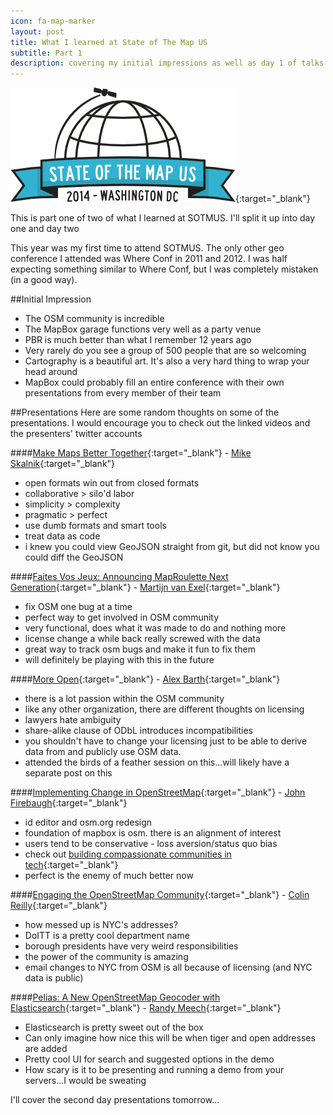 ```yaml
---
icon: fa-map-marker
layout: post
title: What I learned at State of The Map US
subtitle: Part 1
description: covering my initial impressions as well as day 1 of talks at sotmus
---
```

[![SOTMUS](/assets/img/logo.png)](http://stateofthemap.us){:target="_blank"}

This is part one of two of what I learned at SOTMUS. I'll split it up into day one and day two

This year was my first time to attend SOTMUS. The only other geo conference I attended was Where Conf in 2011 and 2012. I was half expecting something similar to Where Conf, but I was completely mistaken (in a good way).

##Initial Impression

* The OSM community is incredible
* The MapBox garage functions very well as a party venue
* PBR is much better than what I remember 12 years ago
* Very rarely do you see a group of 500 people that are so welcoming
* Cartography is a beautiful art. It's also a very hard thing to wrap your head around
* MapBox could probably fill an entire conference with their own presentations from every member of their team

##Presentations
Here are some random thoughts on some of the presentations. I would encourage you to check out the linked videos and the presenters' twitter accounts

####[Make Maps Better Together](http://stateofthemap.us/session/make-maps-better-together/){:target="_blank"} - [Mike Skalnik](https://twitter.com/skalnik){:target="_blank"}
* open formats win out from closed formats
* collaborative > silo'd labor
* simplicity > complexity
* pragmatic > perfect
* use dumb formats and smart tools
* treat data as code
* i knew you could view GeoJSON straight from git, but did not know you could diff the GeoJSON

####[Faites Vos Jeux: Announcing MapRoulette Next Generation](http://stateofthemap.us/session/faites-vos-jeux/){:target="_blank"} - [Martijn van Exel](https://twitter.com/mvexel){:target="_blank"}
* fix OSM one bug at a time
* perfect way to get involved in OSM community
* very functional, does what it was made to do and nothing more
* license change a while back really screwed with the data
* great way to track osm bugs and make it fun to fix them
* will definitely be playing with this in the future

####[More Open](http://stateofthemap.us/session/more-open/){:target="_blank"} - [Alex Barth](https://twitter.com/lxbarth){:target="_blank"}
* there is a lot passion within the OSM community
* like any other organization, there are different thoughts on licensing
* lawyers hate ambiguity
* share-alike clause of ODbL introduces incompatibilities
* you shouldn't have to change your licensing just to be able to derive data from and publicly use OSM data.
* attended the birds of a feather session on this...will likely have a separate post on this

####[Implementing Change in OpenStreetMap](http://stateofthemap.us/session/implementing-change-in-openstreetmap/){:target="_blank"} - [John Firebaugh](https://twitter.com/jfire){:target="_blank"}
* id editor and osm.org redesign
* foundation of mapbox is osm. there is an alignment of interest
* users tend to be conservative - loss aversion/status quo bias
* check out [building compassionate communities in tech](http://www.joyent.com/developers/videos/nodeconfeu-2013-building-compassionate-communities-in-tech){:target="_blank"}
* perfect is the enemy of much better now

####[Engaging the OpenStreetMap Community](http://stateofthemap.us/session/engaging-the-osm-community/){:target="_blank"} - [Colin Reilly](https://twitter.com/ColinReillyNY){:target="_blank"}
* how messed up is NYC's addresses?
* DoITT is a pretty cool department name
* borough presidents have very weird responsibilities
* the power of the community is amazing
* email changes to NYC from OSM is all because of licensing (and NYC data is public)

####[Pelias: A New OpenStreetMap Geocoder with Elasticsearch](http://stateofthemap.us/session/pelias/){:target="_blank"} - [Randy Meech](https://twitter.com/randyme){:target="_blank"}
* Elasticsearch is pretty sweet out of the box
* Can only imagine how nice this will be when tiger and open addresses are added
* Pretty cool UI for search and suggested options in the demo
* How scary is it to be presenting and running a demo from your servers...I would be sweating


I'll cover the second day presentations tomorrow...

